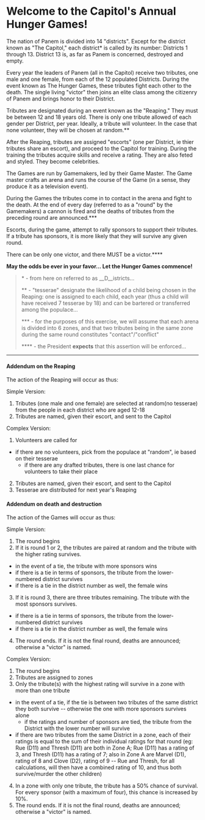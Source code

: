 # Welcome to the Capitol's Annual Hunger Games!

The nation of Panem is divided into 14 "districts". Except for the district known as "The Capitol," each district* is called by its number: Districts 1 through 13. District 13 is, as far as Panem is concerned, destroyed and empty.

Every year the leaders of Panem (all in the Capitol) receive two tributes, one male and one female, from each of the 12 populated Districts. During the event known as The Hunger Games, these tributes fight each other to the death. The single living "victor" then joins an elite class among the citizenry of Panem and brings honor to their District.

Tributes are designated during an event known as the "Reaping." They must be between 12 and 18 years old. There is only one tribute allowed of each gender per District, per year. Ideally, a tribute will volunteer. In the case that none volunteer, they will be chosen at random.**

After the Reaping, tributes are assigned "escorts" (one per District, ie thier tributes share an escort), and proceed to the Capitol for training. During the training the tributes acquire skills and receive a rating. They are also feted and styled. They become celebrities.

The Games are run by Gamemakers, led by their Game Master. The Game master crafts an arena and runs the course of the Game (in a sense, they produce it as a television event).

During the Games the tributes come in to contact in the arena and fight to the death. At the end of every day (referred to as a "round" by the Gamemakers) a cannon is fired and the deaths of tributes from the preceding round are announced.***

Escorts, during the game, attempt to rally sponsors to support their tributes. If a tribute has sponsors, it is more likely that they will survive any given round.

There can be only one victor, and there MUST be a victor.****

**May the odds be ever in your favor... Let the Hunger Games commence!**

> &#42; - from here on referred to as __D__istricts...
>
> ** - "tesserae" designate the likelihood of a child being chosen in the Reaping: one is assigned to each child, each year (thus a child will have received 7 tesserae by 18) and can be bartered or transferred among the populace...
>
> *** - for the purposes of this exercise, we will assume that each arena is divided into 6 zones, and that two tributes being in the same zone during the same round constitutes "contact"/"conflict"
>
> **** - the President **expects** that this assertion will be enforced...

---

#### Addendum on the Reaping

The action of the Reaping will occur as thus:

Simple Version:

1. Tributes (one male and one female) are selected at random(no tesserae) from the people in each district who are aged 12-18
2. Tributes are named, given their escort, and sent to the Capitol

Complex Version:

1. Volunteers are called for
  * if there are no volunteers, pick from the populace at "random", ie based on their tesserae
    * if there are any drafted tributes, there is one last chance for volunteers to take their place
2. Tributes are named, given their escort, and sent to the Capitol
5. Tesserae are distributed for next year's Reaping

#### Addendum on death and destruction

The action of the Games will occur as thus:

Simple Version:

1. The round begins
2. If it is round 1 or 2, the tributes are paired at random and the tribute with the higher rating survives.
  * in the event of a tie, the tribute with more sponsors wins
  * if there is a tie in terms of sponsors, the tribute from the lower-numbered district survives
  * if there is a tie in the district number as well, the female wins
3. If it is round 3, there are three tributes remaining. The tribute with the most sponsors survives.
  * if there is a tie in terms of sponsors, the tribute from the lower-numbered district survives
  * if there is a tie in the district number as well, the female wins
4. The round ends. If it is not the final round, deaths are announced; otherwise a "victor" is named.

Complex Version:

1. The round begins
2. Tributes are assigned to zones
3. Only the tribute(s) with the highest rating will survive in a zone with more than one tribute
  * in the event of a tie, if the tie is between two tributes of the same district they both survive -- otherwise the one with more sponsors survives alone
    * if the ratings and number of sponsors are tied, the tribute from the District with the lower number will survive
  * if there are two tributes from the same District in a zone, each of their ratings is equal to the sum of their individual ratings for that round (eg: Rue (D11) and Thresh (D11) are both in Zone A; Rue (D11) has a rating of 3, and Thresh (D11) has a rating of 7; also in Zone A are Marvel (D1), rating of 8 and Clove (D2), rating of 9 -- Rue and Thresh, for all calculations, will then have a combined rating of 10, and thus both survive/murder the other children)
4. In a zone with only one tribute, the tribute has a 50% chance of survival. For every sponsor (with a maximum of four), this chance is increased by 10%.
5. The round ends. If it is not the final round, deaths are announced; otherwise a "victor" is named.
